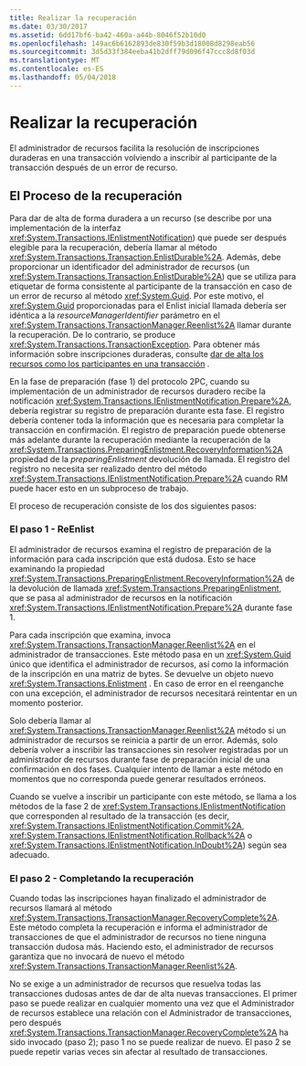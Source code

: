 ```yaml
---
title: Realizar la recuperación
ms.date: 03/30/2017
ms.assetid: 6dd17bf6-ba42-460a-a44b-8046f52b10d0
ms.openlocfilehash: 149ac6b6162893de830f59b3d18008d8298eab56
ms.sourcegitcommit: 3d5d33f384eeba41b2dff79d096f47ccc8d8f03d
ms.translationtype: MT
ms.contentlocale: es-ES
ms.lasthandoff: 05/04/2018
---
```

# <a name="performing-recovery"></a>Realizar la recuperación
El administrador de recursos facilita la resolución de inscripciones duraderas en una transacción volviendo a inscribir al participante de la transacción después de un error de recurso.  
  
## <a name="the-recovery-process"></a>El Proceso de la recuperación  
 Para dar de alta de forma duradera a un recurso (se describe por una implementación de la interfaz <xref:System.Transactions.IEnlistmentNotification>) que puede ser después elegible para la recuperación, debería llamar al método <xref:System.Transactions.Transaction.EnlistDurable%2A>. Además, debe proporcionar un identificador del administrador de recursos (un <xref:System.Transactions.Transaction.EnlistDurable%2A>) que se utiliza para etiquetar de forma consistente al participante de la transacción en caso de un error de recurso al método <xref:System.Guid>. Por este motivo, el <xref:System.Guid> proporcionadas para el Enlist inicial llamada debería ser idéntica a la *resourceManagerIdentifier* parámetro en el <xref:System.Transactions.TransactionManager.Reenlist%2A> llamar durante la recuperación. De lo contrario, se produce <xref:System.Transactions.TransactionException>. Para obtener más información sobre inscripciones duraderas, consulte [dar de alta los recursos como los participantes en una transacción](../../../../docs/framework/data/transactions/enlisting-resources-as-participants-in-a-transaction.md) .  
  
 En la fase de preparación (fase 1) del  protocolo 2PC, cuando su implementación de un administrador de recursos duradero recibe la notificación <xref:System.Transactions.IEnlistmentNotification.Prepare%2A>, debería registrar su registro de preparación durante esta fase. El registro debería contener toda la información que es necesaria para completar la transacción en confirmación. El registro de preparación puede obtenerse más adelante durante la recuperación mediante la recuperación de la <xref:System.Transactions.PreparingEnlistment.RecoveryInformation%2A> propiedad de la *preparingEnlistment* devolución de llamada. El registro del registro no necesita ser realizado dentro del método <xref:System.Transactions.IEnlistmentNotification.Prepare%2A> cuando RM puede hacer esto en un subproceso de trabajo.  
  
 El proceso de recuperación consiste de los dos siguientes pasos:  
  
### <a name="step-1---reenlist"></a>El paso 1 - ReEnlist  
 El administrador de recursos examina el registro de preparación de la información para cada inscripción que está dudosa. Esto se hace examinando la propiedad <xref:System.Transactions.PreparingEnlistment.RecoveryInformation%2A> de la devolución de llamada <xref:System.Transactions.PreparingEnlistment>, que se pasa al administrador de recursos en la notificación <xref:System.Transactions.IEnlistmentNotification.Prepare%2A> durante fase 1.  
  
 Para cada inscripción que examina, invoca <xref:System.Transactions.TransactionManager.Reenlist%2A> en el administrador de transacciones. Este método pasa en un <xref:System.Guid> único que identifica el administrador de recursos, así como la información de la inscripción en una matriz de bytes. Se devuelve un objeto nuevo <xref:System.Transactions.Enlistment> . En caso de error en el reenganche con una excepción, el administrador de recursos necesitará reintentar en un momento posterior.  
  
 Solo debería llamar al <xref:System.Transactions.TransactionManager.Reenlist%2A> método si un administrador de recursos se reinicia a partir de un error. Además, solo debería volver a inscribir las transacciones sin resolver registradas por un administrador de recursos durante fase de preparación inicial de una confirmación en dos fases. Cualquier intento de llamar a este método en momentos que no corresponda puede generar resultados erróneos.  
  
 Cuando se vuelve a inscribir un participante con este método, se llama a los métodos de la fase 2 de <xref:System.Transactions.IEnlistmentNotification> que corresponden al resultado de la transacción (es decir, <xref:System.Transactions.IEnlistmentNotification.Commit%2A>, <xref:System.Transactions.IEnlistmentNotification.Rollback%2A> o <xref:System.Transactions.IEnlistmentNotification.InDoubt%2A>) según sea adecuado.  
  
### <a name="step-2---completing-the-recovery"></a>El paso 2 - Completando la recuperación  
 Cuando todas las inscripciones hayan finalizado el administrador de recursos llamará al método <xref:System.Transactions.TransactionManager.RecoveryComplete%2A>. Este método completa la recuperación e informa el administrador de transacciones de que el administrador de recursos no tiene ninguna transacción dudosa más. Haciendo esto, el administrador de recursos garantiza que no invocará de nuevo el método <xref:System.Transactions.TransactionManager.Reenlist%2A>.  
  
 No se exige a un administrador de recursos que resuelva todas las transacciones dudosas antes de dar de alta nuevas transacciones. El primer paso se puede realizar en cualquier momento una vez que el Administrador de recursos establece una relación con el Administrador de transacciones, pero después <xref:System.Transactions.TransactionManager.RecoveryComplete%2A> ha sido invocado (paso 2); paso 1 no se puede realizar de nuevo. El paso 2 se puede repetir varias veces sin afectar al resultado de transacciones.
